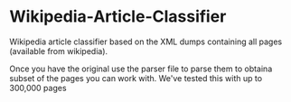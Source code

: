 # Wikipedia-Article-Classifier

Wikipedia article classifier based on the XML dumps containing all pages (available from wikipedia).

Once you have the original use the parser file to parse them to obtaina subset of the pages you can work with. We've tested this with up to 300,000 pages
